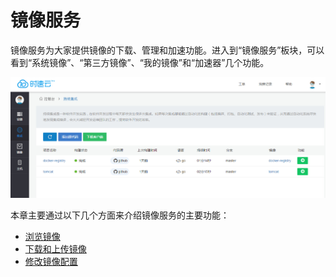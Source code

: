 # 镜像服务
镜像服务为大家提供镜像的下载、管理和加速功能。进入到“镜像服务”板块，可以看到“系统镜像”、“第三方镜像”、“我的镜像”和“加速器”几个功能。

![ci](../images/ci/ci.jpg)

本章主要通过以下几个方面来介绍镜像服务的主要功能：
   * [浏览镜像](browse-images.md)
   * [下载和上传镜像](pull-push-images.md)
   * [修改镜像配置](project-fast-build.md)

